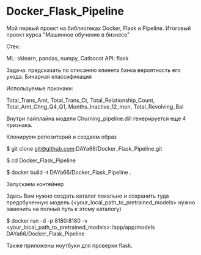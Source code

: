 # Docker_Flask_Pipeline
Мой первый проект на библиотеках Docker, Flask и Pipeline. 
Итоговый проект курса "Машинное обучение в бизнесе"

Стек:

ML: sklearn, pandas, numpy, Catboost  API: flask

Задача: предсказать по описанию клиента банка вероятность его ухода. Бинарная классификация

Используемые признаки:

Total_Trans_Amt, 
Total_Trans_Ct, 
Total_Relationship_Count, 
Total_Amt_Chng_Q4_Q1, 
Months_Inactive_12_mon, 
Total_Revolving_Bal 

Внутри пайплайна модели Churning_pipeline.dill генерируется еще 4 признака.

Клонируем репозиторий и создаем образ

$ git clone git@github.com:DAYa66/Docker_Flask_Pipeline.git 

$ cd Docker_Flask_Pipeline 

$ docker build -t DAYa66/Docker_Flask_Pipeline .

Запускаем контейнер

Здесь Вам нужно создать каталог локально и сохранить туда предобученную модель (<your_local_path_to_pretrained_models> нужно заменить на полный путь к этому каталогу)

$ docker run -d -p 8180:8180 -v <your_local_path_to_pretrained_models>:/app/app/models DAYa66/Docker_Flask_Pipeline

Также приложены ноутбуки для проверки flask.
